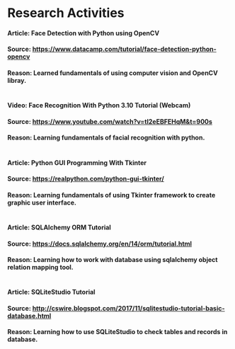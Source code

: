 # Research Activities

#### Article: Face Detection with Python using OpenCV
#### Source: https://www.datacamp.com/tutorial/face-detection-python-opencv
#### Reason: Learned fundamentals of using computer vision and OpenCV libray.
#
#### Video: Face Recognition With Python 3.10 Tutorial (Webcam)
#### Source: https://www.youtube.com/watch?v=tl2eEBFEHqM&t=900s
#### Reason: Learning fundamentals of facial recognition with python.
#
#### Article: Python GUI Programming With Tkinter
#### Source: https://realpython.com/python-gui-tkinter/
#### Reason: Learning fundamentals of using Tkinter framework to create graphic user interface.
#
#### Article: SQLAlchemy ORM Tutorial
#### Source: https://docs.sqlalchemy.org/en/14/orm/tutorial.html
#### Reason: Learning how to work with database using sqlalchemy object relation mapping tool.
#
#### Article: SQLiteStudio Tutorial
#### Source: http://cswire.blogspot.com/2017/11/sqlitestudio-tutorial-basic-database.html
#### Reason: Learning how to use SQLiteStudio to check tables and records in database.



